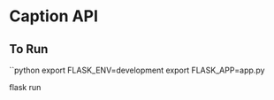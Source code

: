 # Caption API 

## To Run 

``python
export FLASK_ENV=development
export FLASK_APP=app.py

flask run
```